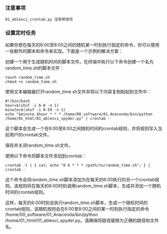 ### 注意事项
```
01_ablesci_crontab.py 没有修改完
```


### 设置定时任务
如果你想在每天的6:00至8:00之间的随机某一时刻执行指定的命令，你可以使用一些额外的脚本和命令来实现。下面是一个示例的解决方案：

创建一个用于生成随机时间的脚本文件。在终端中执行以下命令创建一个名为random_time.sh的脚本文件：

```
touch random_time.sh
chmod +x random_time.sh
```

使用文本编辑器打开random_time.sh文件并将以下内容复制粘贴到文件中：

```
#!/bin/bash
hour=$(shuf -i 6-8 -n 1)
minute=$(shuf -i 0-59 -n 1)
echo "$minute $hour * * * /home/00_software/01_Anaconda/bin/python /home/01_html/01_ablesci_spyder.py" | crontab -
```

这个脚本会生成一个在6:00至8:00之间随机时间的crontab规则，并将规则写入当前用户的crontab文件。

保存并关闭random_time.sh文件。

使用以下命令将脚本文件添加到crontab：

```
crontab -l | { cat; echo "0 6 * * * /path/to/random_time.sh"; } | crontab -
```
这个命令会将random_time.sh脚本添加为在每天的6:00执行的另一个crontab规则。该规则将在每天的6:00时刻调用random_time.sh脚本，生成并添加一个随机时间的crontab规则。

这样，每天的6:00时刻会执行random_time.sh脚本，生成一个随机时间的crontab规则。该随机规则会在6:00至8:00之间的某一时刻执行指定的命令 /home/00_software/01_Anaconda/bin/python /home/01_html/01_ablesci_spyder.py。请确保将路径替换为正确的路径和文件名。

